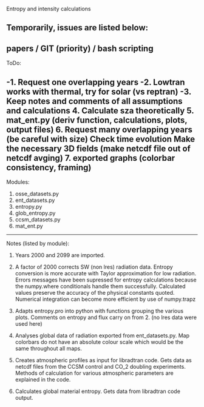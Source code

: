 Entropy and intensity calculations

Temporarily, issues are listed below:
-------------------------------------
papers / GIT (priority) / bash scripting
-------------------------------------
ToDo:

-1. Request one overlapping years
-2. Lowtran works with thermal, try for solar (vs reptran)
-3. Keep notes and comments of all assumptions and calculations
4. Calculate sza theoretically
5. mat_ent.py (deriv function, calculations, plots, output files)
6. Request many overlapping years (be careful with size)
   Check time evolution
   Make the necessary 3D fields (make netcdf file out of netcdf avging)
7. exported graphs (colorbar consistency, framing)
-------------------------------------
Modules:

1. osse_datasets.py
2. ent_datasets.py
3. entropy.py
4. glob_entropy.py
5. ccsm_datasets.py
6. mat_ent.py
-------------------------------------
Notes (listed by module):

1. Years 2000 and 2099 are imported.

2. A factor of 2000 corrects SW (non lres) radiation data.
   Entropy conversion is more accurate with Taylor approximation 
   for low radiation.
   Errors messages have been supressed for entropy calculations because the 
   numpy.where conditionals handle them successfully.
   Calculated values preserve the accuracy of the physical constants quoted.
   Numerical integration can become more efficient by use of numpy.trapz

3. Adapts entropy.pro into python with functions grouping the various
   plots.
   Comments on entropy and flux carry on from 2. (no lres data were used here)

4. Analyses global data of radiation exported from ent_datasets.py.
   Map colorbars do not have an absolute colour scale which would be the same 
   throughout all maps. 

5. Creates atmospheric profiles as input for libradtran code. Gets data as 
   netcdf files from the CCSM control and CO_2 doubling experiments.
   Methods of calculation for various atmospheric parameters are explained in 
   the code.

6. Calculates global material entropy. Gets data from libradtran code output.

